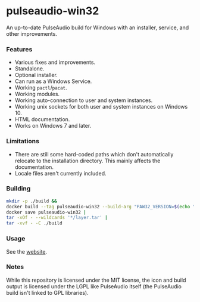 # pulseaudio-win32 

An up-to-date PulseAudio build for Windows with an installer, service, and other
improvements.

### Features

- Various fixes and improvements.
- Standalone.
- Optional installer.
- Can run as a Windows Service.
- Working `pactl`/`pacat`.
- Working modules.
- Working auto-connection to user and system instances.
- Working unix sockets for both user and system instances on Windows 10.
- HTML documentation.
- Works on Windows 7 and later.

### Limitations

- There are still some hard-coded paths which don't automatically relocate to
  the installation directory. This mainly affects the documentation.
- Locale files aren't currently included.

### Building

```bash
mkdir -p ./build &&
docker build --tag pulseaudio-win32 --build-arg "PAW32_VERSION=$(echo "$(git describe --always --tags --dirty || echo unknown)" | sed -e "s/^v//g")" ./src &&
docker save pulseaudio-win32 |
tar -xOf - --wildcards '*/layer.tar' |
tar -xvf - -C ./build
```

### Usage

See the [website](https://pgaskin.net/pulseaudio-win32/#readme).

### Notes

While this repository is licensed under the MIT license, the icon and build
output is licensed under the LGPL like PulseAudio itself (the PulseAudio build
isn't linked to GPL libraries).

